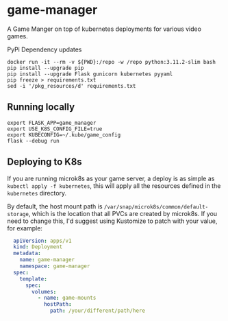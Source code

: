 # game-manager
A Game Manger on top of kubernetes deployments for various video games.

PyPi Dependency updates

    docker run -it --rm -v ${PWD}:/repo -w /repo python:3.11.2-slim bash
    pip install --upgrade pip
    pip install --upgrade Flask gunicorn kubernetes pyyaml
    pip freeze > requirements.txt
    sed -i '/pkg_resources/d' requirements.txt

## Running locally

```commandline
export FLASK_APP=game_manager
export USE_K8S_CONFIG_FILE=true
export KUBECONFIG=~/.kube/game_config
flask --debug run
```

## Deploying to K8s

If you are running microk8s as your game server, a deploy is as simple as `kubectl apply -f kubernetes`, this will apply
all the resources defined in the `kubernetes` directory.

By default, the host mount path is `/var/snap/microk8s/common/default-storage`, which is the location that all PVCs
are created by microk8s.  If you need to change this, I'd suggest using Kustomize to patch with your value, for example:

```yaml
  apiVersion: apps/v1
  kind: Deployment
  metadata:
    name: game-manager
    namespace: game-manager
  spec:
    template:
      spec:
        volumes:
          - name: game-mounts
            hostPath:
              path: /your/different/path/here
```